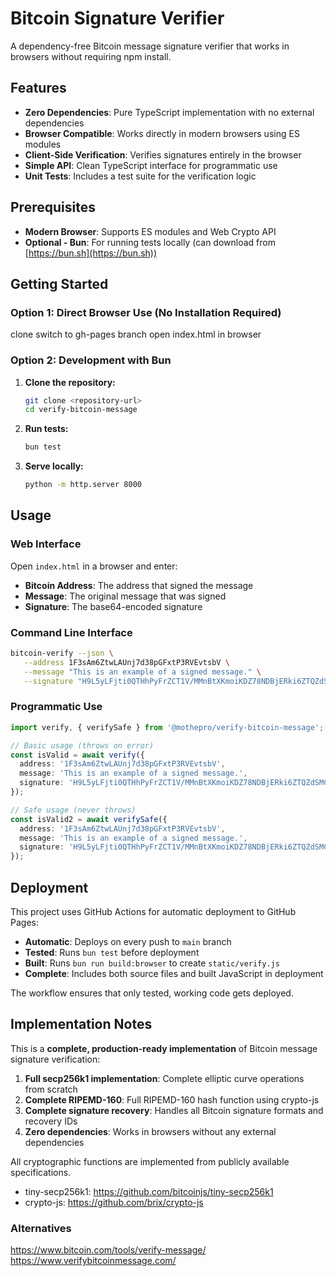 # Bitcoin Signature Verifier

A dependency-free Bitcoin message signature verifier that works in browsers without requiring npm install.

## Features

- **Zero Dependencies**: Pure TypeScript implementation with no external dependencies
- **Browser Compatible**: Works directly in modern browsers using ES modules
- **Client-Side Verification**: Verifies signatures entirely in the browser
- **Simple API**: Clean TypeScript interface for programmatic use
- **Unit Tests**: Includes a test suite for the verification logic

## Prerequisites

- **Modern Browser**: Supports ES modules and Web Crypto API
- **Optional - Bun**: For running tests locally (can download from [https://bun.sh](https://bun.sh))

## Getting Started

### Option 1: Direct Browser Use (No Installation Required)

clone
switch to gh-pages branch
open index.html in browser

### Option 2: Development with Bun

1. **Clone the repository:**

   ```bash
   git clone <repository-url>
   cd verify-bitcoin-message
   ```

2. **Run tests:**

   ```bash
   bun test
   ```

3. **Serve locally:**

   ```bash
   python -m http.server 8000
   ```

## Usage

### Web Interface

Open `index.html` in a browser and enter:

- **Bitcoin Address**: The address that signed the message
- **Message**: The original message that was signed
- **Signature**: The base64-encoded signature

### Command Line Interface

```bash
bitcoin-verify --json \
   --address 1F3sAm6ZtwLAUnj7d38pGFxtP3RVEvtsbV \
   --message "This is an example of a signed message." \
   --signature "H9L5yLFjti0QTHhPyFrZCT1V/MMnBtXKmoiKDZ78NDBjERki6ZTQZdSMCtkgoNmp17By9ItJr8o7ChX0XxY91nk="
```

### Programmatic Use

```typescript
import verify, { verifySafe } from '@mothepro/verify-bitcoin-message';

// Basic usage (throws on error)
const isValid = await verify({
  address: '1F3sAm6ZtwLAUnj7d38pGFxtP3RVEvtsbV',
  message: 'This is an example of a signed message.',
  signature: 'H9L5yLFjti0QTHhPyFrZCT1V/MMnBtXKmoiKDZ78NDBjERki6ZTQZdSMCtkgoNmp17By9ItJr8o7ChX0XxY91nk='
});

// Safe usage (never throws)
const isValid2 = await verifySafe({
  address: '1F3sAm6ZtwLAUnj7d38pGFxtP3RVEvtsbV',
  message: 'This is an example of a signed message.',
  signature: 'H9L5yLFjti0QTHhPyFrZCT1V/MMnBtXKmoiKDZ78NDBjERki6ZTQZdSMCtkgoNmp17By9ItJr8o7ChX0XxY91nk='
});
```

## Deployment

This project uses GitHub Actions for automatic deployment to GitHub Pages:

- **Automatic**: Deploys on every push to `main` branch
- **Tested**: Runs `bun test` before deployment
- **Built**: Runs `bun run build:browser` to create `static/verify.js`
- **Complete**: Includes both source files and built JavaScript in deployment

The workflow ensures that only tested, working code gets deployed.

## Implementation Notes

This is a **complete, production-ready implementation** of Bitcoin message signature verification:

1. **Full secp256k1 implementation**: Complete elliptic curve operations from scratch
2. **Complete RIPEMD-160**: Full RIPEMD-160 hash function using crypto-js
3. **Complete signature recovery**: Handles all Bitcoin signature formats and recovery IDs
4. **Zero dependencies**: Works in browsers without any external dependencies

All cryptographic functions are implemented from publicly available specifications.

- tiny-secp256k1: https://github.com/bitcoinjs/tiny-secp256k1
- crypto-js: https://github.com/brix/crypto-js

### Alternatives
<https://www.bitcoin.com/tools/verify-message/>
<https://www.verifybitcoinmessage.com/>
